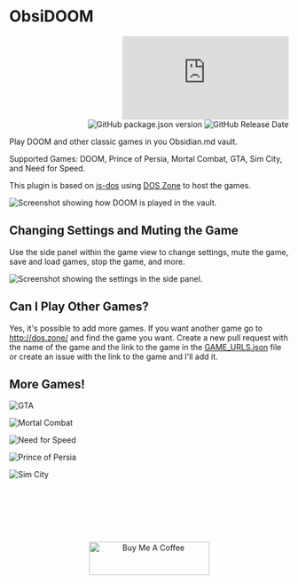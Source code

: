 # ObsiDOOM
<div align="right">

![Obsidian Downloads](https://img.shields.io/badge/dynamic/json?color=8572db&labelColor=1e1e1e&label=Downloads&query=$['ObsiDOOM'].downloads&url=https://raw.githubusercontent.com/obsidianmd/obsidian-releases/master/community-plugin-stats.json) 
![GitHub package.json version](https://img.shields.io/github/package-json/version/twibiral/obsidoom?color=8572db&labelColor=1e1e1e&label=Current%20Version) 
![GitHub Release Date](https://img.shields.io/github/release-date/twibiral/obsidoom?color=8572db&labelColor=1e1e1e&label=Latest%20Release)

</div>

Play DOOM and other classic games in you Obsidian.md vault.

Supported Games: DOOM, Prince of Persia, Mortal Combat, GTA, Sim City, and Need for Speed.

This plugin is based on [js-dos](https://github.com/caiiiycuk/js-dos) using [DOS Zone](http://dos.zone/) to host the games.


![Screenshot showing how DOOM is played in the vault.](https://github.com/twibiral/ObsiDOOM/blob/master/images/ObsiDOOM-Screenshot.png)


## Changing Settings and Muting the Game

Use the side panel within the game view to change settings, mute the game, save and load games, stop the game, and more.

![Screenshot showing the settings in the side panel.](https://github.com/twibiral/ObsiDOOM/blob/master/images/DOOM-Settings.png)


## Can I Play Other Games?

Yes, it's possible to add more games. If you want another game go to http://dos.zone/ and find the game you want.
Create a new pull request with the name of the game and the link to the game in the [GAME_URLS.json](GAME_URLS.json) file
or create an issue with the link to the game and I'll add it.


## More Games!

![GTA](https://github.com/twibiral/ObsiDOOM/blob/master/images/GTA.png)

![Mortal Combat](https://github.com/twibiral/ObsiDOOM/blob/master/images/MortalCombat.png)

![Need for Speed](https://github.com/twibiral/ObsiDOOM/blob/master/images/NeedForSpeed.png)

![Prince of Persia](https://github.com/twibiral/ObsiDOOM/blob/master/images/PrinceOfPersia.png)

![Sim City](https://github.com/twibiral/ObsiDOOM/blob/master/images/SimCity.png)


<br><br><br><br><br>


<div align='center'>
<a href="https://www.buymeacoffee.com/timwibiral" target="_blank"><img src="https://cdn.buymeacoffee.com/buttons/v2/default-yellow.png" alt="Buy Me A Coffee" style="height: 60px !important;width: 217px !important;" ></a>
</div>
